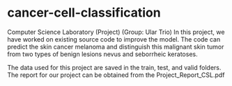 # cancer-cell-classification
Computer Science Laboratory (Project) (Group: Ular Trio)
In this project, we have worked on existing source code to improve the model. The code can predict the skin cancer melanoma and distinguish this malignant skin tumor from two types of benign lesions nevus and seborrheic keratoses. 

The data used for this project are saved in the train, test, and valid folders. The report for our project can be obtained from the Project_Report_CSL.pdf
